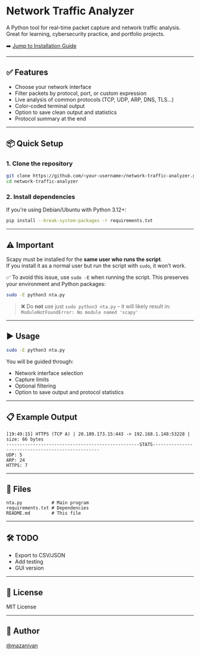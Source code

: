 # Network Traffic Analyzer

A Python tool for real-time packet capture and network traffic analysis.  
Great for learning, cybersecurity practice, and portfolio projects.

➡️ [Jump to Installation Guide](#-quick-setup)

---

## ✅ Features

- Choose your network interface  
- Filter packets by protocol, port, or custom expression  
- Live analysis of common protocols (TCP, UDP, ARP, DNS, TLS...)  
- Color-coded terminal output  
- Option to save clean output and statistics  
- Protocol summary at the end

---

## 📦 Quick Setup

### 1. Clone the repository

```bash
git clone https://github.com/<your-username>/network-traffic-analyzer.git
cd network-traffic-analyzer
```

### 2. Install dependencies

If you're using Debian/Ubuntu with Python 3.12+:

```bash
pip install --break-system-packages -r requirements.txt
```

---

## ⚠️ Important

Scapy must be installed for the **same user who runs the script**.  
If you install it as a normal user but run the script with `sudo`, it won’t work.

✅ To avoid this issue, use `sudo -E` when running the script. This preserves your environment and Python packages:

```bash
sudo -E python3 nta.py
```

> ❌ Do **not** use just `sudo python3 nta.py` – it will likely result in:  
> `ModuleNotFoundError: No module named 'scapy'`

---

## ▶️ Usage

```bash
sudo -E python3 nta.py
```

You will be guided through:

- Network interface selection  
- Capture limits  
- Optional filtering  
- Option to save output and protocol statistics

---

## 📋 Example Output

```text
[19:49:15] HTTPS (TCP A) | 20.189.173.15:443 -> 192.168.1.148:53228 | size: 66 bytes
--------------------------------------------------STATS--------------------------------------------------
UDP: 5
ARP: 24
HTTPS: 7
```

---

## 📁 Files

```
nta.py           # Main program  
requirements.txt # Dependencies  
README.md        # This file
```

---

## 🛠️ TODO

- Export to CSV/JSON  
- Add testing  
- GUI version

---

## 📄 License

MIT License

---

## 👤 Author

[@mazanivan](https://github.com/mazanivan)
